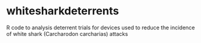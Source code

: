# whitesharkdeterrents
R code to analysis deterrent trials for devices used to reduce the incidence of white shark (Carcharodon carcharias) attacks
